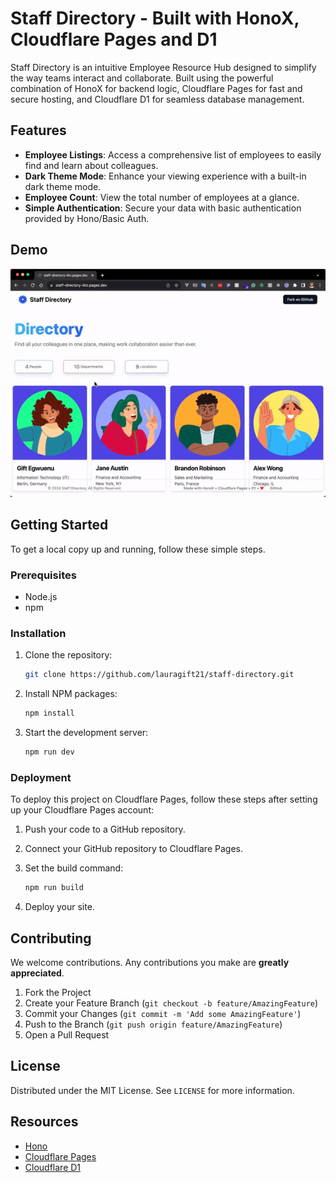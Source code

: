 # Staff Directory - Built with HonoX, Cloudflare Pages and D1

Staff Directory is an intuitive Employee Resource Hub designed to simplify the way teams interact and collaborate. Built using the powerful combination of HonoX for backend logic, Cloudflare Pages for fast and secure hosting, and Cloudflare D1 for seamless database management.

## Features

- **Employee Listings**: Access a comprehensive list of employees to easily find and learn about colleagues.
- **Dark Theme Mode**: Enhance your viewing experience with a built-in dark theme mode.
- **Employee Count**: View the total number of employees at a glance.
- **Simple Authentication**: Secure your data with basic authentication provided by Hono/Basic Auth.

## Demo

![demo](./demo.gif)

## Getting Started

To get a local copy up and running, follow these simple steps.

### Prerequisites

- Node.js
- npm

### Installation

1. Clone the repository:
   ```sh
   git clone https://github.com/lauragift21/staff-directory.git
   ```
2. Install NPM packages:
   ```sh
   npm install
   ```
3. Start the development server:
   ```sh
   npm run dev
   ```

### Deployment

To deploy this project on Cloudflare Pages, follow these steps after setting up your Cloudflare Pages account:

1. Push your code to a GitHub repository.
2. Connect your GitHub repository to Cloudflare Pages.
3. Set the build command:
   
   ```sh
   npm run build
   ```
4. Deploy your site.

## Contributing

We welcome contributions. Any contributions you make are **greatly appreciated**.

1. Fork the Project
2. Create your Feature Branch (`git checkout -b feature/AmazingFeature`)
3. Commit your Changes (`git commit -m 'Add some AmazingFeature'`)
4. Push to the Branch (`git push origin feature/AmazingFeature`)
5. Open a Pull Request

## License

Distributed under the MIT License. See `LICENSE` for more information.

## Resources

- [Hono](https://honojs.dev/)
- [Cloudflare Pages](https://pages.cloudflare.com/)
- [Cloudflare D1](https://www.cloudflare.com/products/d1/)
